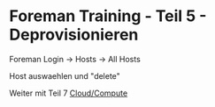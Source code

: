 # Foreman Training - Teil 5 - Deprovisionieren

Foreman Login -> Hosts -> All Hosts

Host auswaehlen und "delete"

Weiter mit Teil 7 [Cloud/Compute](../07_compute_resources)

